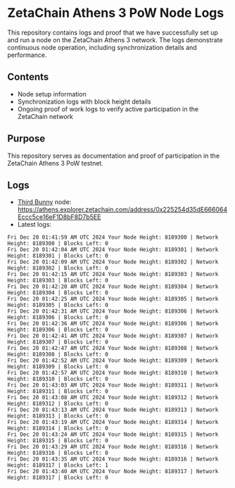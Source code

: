 # ZetaChain Athens 3 PoW Node Logs
This repository contains logs and proof that we have successfully set up and run a node on the ZetaChain Athens 3 network. The logs demonstrate continuous node operation, including synchronization details and performance.

## Contents
- Node setup information
- Synchronization logs with block height details
- Ongoing proof of work logs to verify active participation in the ZetaChain network

## Purpose
This repository serves as documentation and proof of participation in the ZetaChain Athens 3 PoW testnet.

## Logs

- [Third Bunny](https://thirdbunny.xyz/) node: https://athens.explorer.zetachain.com/address/0x225254d35dE666064Eccc5ce16eF1D8bF8D7b5EE
- Latest logs:
```
Fri Dec 20 01:41:59 AM UTC 2024 Your Node Height: 8189300 | Network Height: 8189300 | Blocks Left: 0
Fri Dec 20 01:42:04 AM UTC 2024 Your Node Height: 8189301 | Network Height: 8189301 | Blocks Left: 0
Fri Dec 20 01:42:09 AM UTC 2024 Your Node Height: 8189302 | Network Height: 8189302 | Blocks Left: 0
Fri Dec 20 01:42:15 AM UTC 2024 Your Node Height: 8189303 | Network Height: 8189303 | Blocks Left: 0
Fri Dec 20 01:42:20 AM UTC 2024 Your Node Height: 8189304 | Network Height: 8189304 | Blocks Left: 0
Fri Dec 20 01:42:25 AM UTC 2024 Your Node Height: 8189305 | Network Height: 8189305 | Blocks Left: 0
Fri Dec 20 01:42:31 AM UTC 2024 Your Node Height: 8189306 | Network Height: 8189306 | Blocks Left: 0
Fri Dec 20 01:42:36 AM UTC 2024 Your Node Height: 8189306 | Network Height: 8189306 | Blocks Left: 0
Fri Dec 20 01:42:41 AM UTC 2024 Your Node Height: 8189307 | Network Height: 8189307 | Blocks Left: 0
Fri Dec 20 01:42:47 AM UTC 2024 Your Node Height: 8189308 | Network Height: 8189308 | Blocks Left: 0
Fri Dec 20 01:42:52 AM UTC 2024 Your Node Height: 8189309 | Network Height: 8189309 | Blocks Left: 0
Fri Dec 20 01:42:57 AM UTC 2024 Your Node Height: 8189310 | Network Height: 8189310 | Blocks Left: 0
Fri Dec 20 01:43:03 AM UTC 2024 Your Node Height: 8189311 | Network Height: 8189311 | Blocks Left: 0
Fri Dec 20 01:43:08 AM UTC 2024 Your Node Height: 8189312 | Network Height: 8189312 | Blocks Left: 0
Fri Dec 20 01:43:13 AM UTC 2024 Your Node Height: 8189313 | Network Height: 8189313 | Blocks Left: 0
Fri Dec 20 01:43:19 AM UTC 2024 Your Node Height: 8189314 | Network Height: 8189314 | Blocks Left: 0
Fri Dec 20 01:43:24 AM UTC 2024 Your Node Height: 8189315 | Network Height: 8189315 | Blocks Left: 0
Fri Dec 20 01:43:29 AM UTC 2024 Your Node Height: 8189316 | Network Height: 8189316 | Blocks Left: 0
Fri Dec 20 01:43:35 AM UTC 2024 Your Node Height: 8189316 | Network Height: 8189317 | Blocks Left: 1
Fri Dec 20 01:43:40 AM UTC 2024 Your Node Height: 8189317 | Network Height: 8189317 | Blocks Left: 0
```
